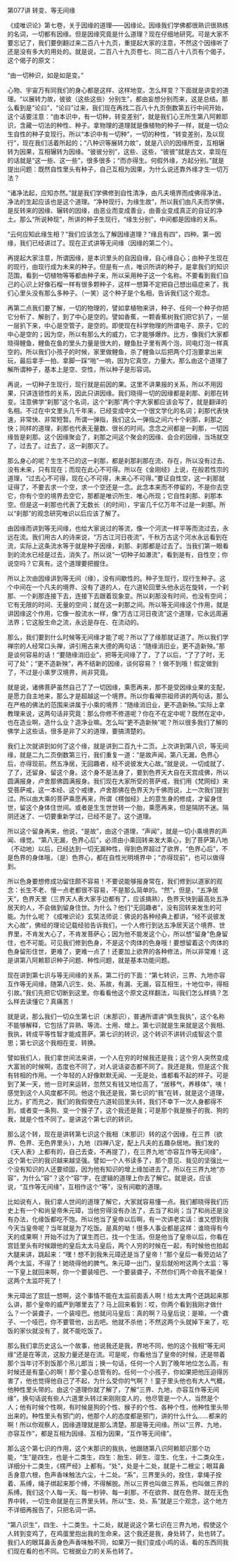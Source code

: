 第077讲 转变、等无间缘

《成唯识论》第七卷，关于因缘的道理——因缘论。因缘我们学佛都很熟识很熟练的名词，一切都有因缘。但是因缘究竟是什么道理？现在仔细地研究。可是大家不要忘记了，我们要倒翻过来二百八十九页，重提起大家的注意，不然这个因缘听了还是没有多大的用处的。就是说，二百八十九页卷七、同二百八十八页有个偈子，这个偈子的原文：

“由一切种识，如是如是变。”

心物、宇宙万有同我们的身心都是这样、这样地变。怎么样变？下面就是讲变的道理。“以展转力故，彼彼（这些这些）分别生”，都由妄想分别而来，这是总结。那么看到是“论曰”，“论曰”过来，我们现在再找二百八十九页倒数第五行中间开始，这个话要注意：“由本识中，有一切种，转变差别”，就是我们心王所生第八阿赖耶识，含藏一切法的种性、种子。拿物理的道理就是像植物的种子一样，就是一切众生自性的种子变现行。所以“本识中有一切种”，一切的种性，“转变差别，及以现行”，现在我们活着所起的；“八种识等展转力故”，就是八识的因缘所变，互相辗转为因果，互相辗转为因缘。“彼彼分别”，这些、这些，“彼彼”就是古文，拿现在的话就是“这一些、这一些”，很多很多；“而亦得生。何假外缘，方起分别。”就是提出问题：既然自性里头有种子，自己互相为因果，为什么说还靠外缘才生一切万法？

“诸净法起，应知亦然。”就是我们学佛修到自性清净，由凡夫境界而成佛得净法，净法的生起应该也是这个道理。“净种现行，为缘生故”，所以我们由凡夫而学佛，是反转来的因缘、辗转的因缘，由恶业而变成善业，由善业变成真正的自证的净土。那么“所说种现”，所讲的种子生现行，“缘生分别”，中间都是因缘的关系。

“云何应知此缘生相？”我们应该怎么了解因缘道理？“缘且有四”，四种。第一因缘，我们已经讲过了。现在正式讲等无间缘（因缘的第二个）。

再提起大家注意，所谓因缘，是本识里头的自因自缘，自心缘自心；由种子生现在的现行，由现行成为未来的种子。但是有一点，唯识所讲的种子，是拿我们的知识范围，看到一切植物等等都由种子来，所以采用种子这一个名称。不要看到我们自己的心识上好像石榴一样有很多颗种子，这样一想算不定把自己想出癌症来了，我们心里头没有那么多种子。（一笑）这个种子是个名相，告诉我们这个观念。

再第二点我们要了解，一切的物理的，譬如拿植物来讲，种子、任何一个种子你把它分析了、解剖了，到了中心是空的。譬如香蕉，一颗香蕉树我们把它扒了，一层一层扒下来，中心是空管子，是空的。即使现在科学物理的所谓电子、原子，它的中心是空的；因为空，所以有那么大的威力，它才能够爆炸。比方，像我们大家都晓得鲤鱼，鲤鱼在鱼的里头力量是很大的，鲤鱼肚子里有两个泡，同电灯泡一样真空的。所以我们小孩子的时候，家里做鲤鱼，杀了鲤鱼以后把两个灯泡要拿出来玩，最后拿手一拍、拿脚一踩“啪”一响，因为它真空，力量大。那么由这个道理了解所谓种子，基本上是空、空性，所以种子是形容词。

再说，一切种子生现行，现行就是前因的果。这里不讲果报的关系，所以不用因果，只讲连锁性的关系，因此只讲因缘。我们晓得一切的因缘都是刹那、刹那在转变。注意佛学“刹那”这个名词，这个“刹那”两个字大家都应该会写了，就是翻译的名相。不过在中文里头几千年来，已经变成中文一个很文学化的名词；刹那代表快速，非常快、非常短暂。所谓一弹指，我们这么一弹指之间六十个刹那，刹那之快；同样的道理，刹那也代表无量数、很长的时间。念念之间都是一刹那，一切因缘皆是刹那。这个因缘聚会了，刹那之间这个聚会的因缘、会合的因缘，当场就空了，过去了。过去了，这一刹那灭了。

那么身心的呢？生生不已的这一刹那，都是刹那刹那在流、存在，所以没有过去、没有未来，只有现在；而现在此心不可得。所以在《金刚经》上说，在般若性宗的道理，“过去心不可得，现在心不可得，未来心不可得。”要证自性空，这一刹那就证得了，不要去求一个空，求一个空还是一念。此念本来而不停留的，不是你去空它，你有个空的境界去空它，那都是唯识所生、唯心所现；它自性刹那、刹那本空。但是这一刹那也代表了无数长（的时间），宇宙几千亿万年不过是一刹那。所以“刹那”的观念研究唯识以后应该了解了。

由因缘而讲到等无间缘，也给大家说过的等流，像一个河流一样平等而流过去，永远在流。我们用古人的诗来说，“万古江河日夜流”，千秋万古这个河水永远看到在流，实际上这条流水等于就是种子因缘，刹那、刹那都是过去了。当我们第一眼看到的流水已经是过去，消失了。所以说“一切种子如瀑流”，看到是有，自性空；你说空吗？它真有。这个道理要把握住。

所以上次由因缘讲到等无间（缘），没有间歇性的。种子生现行，现行生种子。这个中间在一个凡夫的境界、没有了道的人，在六道轮回里头他永远在旋转，一个刹那、一个刹那连接下去，连接下去跟着现象变。所以刹那没有时间，也没有空间；它有无限的时间、无量的空间；就在这一刹那之间。所以等无间缘这个作用，就是讲因缘这个作用，它像一股流水一样，像“万古江河日夜流”这个道理，它永远周遍法界；它这股生命之流，永远是存在、在流动的。

那么，我们要到什么时候等无间缘才能了呢？所以了了缘那就证道了。所以我们学禅宗的人经常口头禅，讲引用古来大德的两句话：“随缘消旧业，更不造新殃。”那是谈何容易的话！“要随缘消旧业”，把等无间缘了了，了了以后，“了了了时，无可了处”；“更不造新殃”，再不结新的因缘，谈何容易？！做不到哦！假定做到了，不过是小乘罗汉境界，尚非究竟。

就是说，诸佛菩萨虽然自己了了一切因缘，乘愿再来，那不是受因缘业果的支配，是愿力自主地来，那么才是超越这一个境界。所以你看禅宗祖师讲的两句话，那么在严格的佛法的范围来讲属于小乘的境界：“随缘消旧业，更不造新殃。”实际上拿教理来说，这两句话非究竟：那么你修不修道呢？你在不在定中呢？既然在定中，也在造业啊，造什么业？造净业嘛。怎么叫“更不造新殃”呢？所以很多我们了解的佛学上这些话，很多是非了义的道理，要搞清楚的。

我们上次就讲到如何了这个缘，就是讲到二百九十二页。上次讲到第八识，等无间缘，就是二九二页倒数第三行，我们重复一道：“是故声闻，第八无漏，色界心后，亦得现前。然五净居，无回趣者，经不说彼发大心故。”就是说，一切成就了、了了，还留身、留这个身。这个身不是法身了，要到色界天大自在天宫成佛，所以圆满报身，卢舍那佛圆满报身。我们现在大家所受的菩萨戒，我们用《梵网经》来受菩萨戒，这一本经、这个戒律，卢舍那佛在色界天为千佛而说，上一次我们提到过。所以由大乘的菩萨乘愿再来，所谓《楞伽经》上的意生身的修成，才留身住世，留这个身体住世间。或者是生生世世转一个胎，乘愿再来，但是隔阴不迷。隔阴还迷了、一切要重新学过，已经不是了。这个道理。

所以这个留身再来，他说，“是故”，由这个道理，“声闻”，就是一切小乘境界的声闻、缘觉。“第八无漏，色界心后”，必须由小乘回转来发大乘心，到了菩萨第八地（不动地）以后，已经达到一切无漏种性，得到色界超过了欲界，“色界心后”，不是色界的身体哦，（是）色界心，都在自性光明境界中；“亦得现前”，也可以做得到。

所以色身要想修成功留住颇不容易！不要说能够报身常在，我们修到以道家的观念：长生不老、慢一点老都很不容易，不是那么简单的。“然”，但是，“五净居天”，色界天里（三界天人表大家手边都有了，应该搞熟），色界天快到最高处五净居天的人，不会做到留身住世。为什么？他们“无回趣者”，没有回转来发生的可能。为什么呢？《成唯识论》玄奘法师说：佛说的各种经典上都讲，“经不说彼发大心故”，佛经的理论记载经验告诉我们，一个人修行到达五净居天这个境界、世界里，不肯发大心了，不肯发菩萨心；因为他不能发这个心，所以想“留身”色身留住，也不可能。可见我们修到色身，不是这个肉体的色身哦！要想留着这个肉体的色身留形住世，更难了，更难一点了！还要加上欲界的各种修法，所以非常难！这是讲第八阿赖耶识种子问题、种性问题，就是基本功能问题。

现在讲到第七识与等无间缘的关系，第二行的下面：“第七转识，三界、九地亦容互作等无间缘，随第八识生、处、系故，有漏、无漏，容互相生，十地位中，得相引故。”我们先把它切断到这里。你看看他这个原文这样翻法，叫我们怎么样搞？怎么样去读懂它？真痛苦！

就是说，那么我们一切众生第七识（末那识），普通所谓讲“俱生我执”，这个名称不能够解释，它包括了异熟、等流、士用、增上。第七识就是生来就是这个我相、我执，转成平等性智才能成菩萨。第七识的转识，这个转识不讲转识成智这个意思；第七识这个我相在变、转换。

譬如我们人，我们拿世间法来讲，一个人在穷的时候我还是我；这个穷人突然变成大富翁的时候啊，态度也不同了，对人说话姿态都不同了。我还是我，但是这个我有转相的作用。一个年轻的人好像默默无闻、一无是处，谁都看不起的样子。可是到了某一天，他一旦时来运转，忽然又有钱又地位高了，“居移气，养移体”，咦！感觉到这个人风度都不同。他这个我还是我，第七识的“我”在转，就是这个道理，比方。扩而充之，我们的我假使在六道轮回里头转，我们不幸下一次人身都得不到，或者变一条狗、变一个猴子了，这个我还是我；可是那个我是猴子的我、狗的我，就是个性不同了。是讲这个第七识的转识。

那么这个转，现在是讲转第七识这个我相（末那识）转的这个因缘，在三界（欲界、色界、无色界里头），九地（四禅八定，配上凡夫的五趣杂居地。我们发的《天人表》上都有的，自己去查，不再提了），在三界九地“亦容互作等无间缘”，这个第七识的我识越来越坚强。譬如一个人书读多了，那个意见、我见的坚强比一个没有知识的人还要顽固，因为他有知识的增上缘加进去了。所以在三界九地“亦容”，为什么“容”？这个“容”字，在逻辑的道理上你去了解它。就是说，应该说，“互作等无间缘”，互相作这个“等”，没有间歇的道理。

比如说有人，我们拿人世间的道理了解它，大家就容易懂一点。我们都晓得我们历史上有一个和尚皇帝朱元璋，当他穷得没有办法了，去当了和尚；当了和尚还是没有办法，化缘饭都吃不饱。所以他当了皇帝以后啊，有一次讲老实话：谁又想到我今天当皇帝呢？当年就是为了吃饭。是真的呦！很多人事业都是这样：谁晓得有今天的成果啊！开始不过为了谋生而已，找一个生活。但是他当了皇帝以后，你看在宫廷里头有时候跟他的皇后太太马皇后，两个人穷的时候在一起，有时候他也拍起大腿来讲，跳起来：“嘿！想不到我朱元璋还是当了皇帝！”那个皇后一看旁边站了两个太监，不得了！她晓得他的脾气。朱元璋一出门，皇后就吩咐这两个太监：等一下皇上就回来啊，你一个要装哑巴、一个要装聋子，不然你们两个命我不能保！这两个太监吓死了！

朱元璋出了宫廷一想啊，这个事情不能在太监前面丢人啊！给太太两个还跳起来那么讲，那个皇帝的威严到哪里去了？马上回来看到：哎，你两个看到我刚才做什么？一个装聋子，一个装哑巴。他就问马皇后：真的啊？马皇后说：是嘛，一个聋子、一个哑巴，你不要管他，出去吧。他就不杀他；不然这两个头就掉下来了，吃饭的家伙就没有了，就不能吃饭了。

那么我们拿历史这么一个故事，他说我还是我，界地不同，他的这个我相“等无间缘”还是在等流，这股力量还是在流。可是呢，你看他当了皇帝的时候，还是带着那个当年讨不到饭那个吊儿郎当；换一句话，任何一个人到了晚年地位怎么高，有时候还是有童心的啊！那个童心总管有的。任何一个小孩子，你如果把他压迫得厉害了，他也觉得他自己了不起，为什么受你的气啊？！童子里头他也有大人气概，他种性里头带的。由这个道理你就了解了，了解“三界、九地，亦容互作等无间缘”，换句话说有些人六道里头转过来刚刚变人的，他尽管是一个人，当然是个人；他有时候个性啊，有时候是狗的个性、猴子的个性、各种个性，他种性里头带出来的。种性里头有邪门的，他那个人的态度都是邪门，讲的什么什么……都来的啊！所以你观察人，因缘道理就是那么清楚。那是等无间缘。所以“三界、九地，亦容互作”，都是互相为因缘、互相为因果，“互作等无间缘”。

那么这个第七识的作用，这个末那识的我执，他跟随第八识阿赖耶识那个功能，“生”是四生，也是十二类生，四生：胎生、卵生、湿生、化生，十二类众生，详细分十二类生，《楞严经》上都有。“处”，处是十二处，就是十二根尘；眼耳鼻舌身意六根，色声香味触法六尘，十二处。“系”，三界里头的，拴住，拿绳子拴着、系缚，绳子绑起来那个缚，不得解脱。所以三界也叫做三界系，也叫做三界的系缚。我们这个人每一天、每一秒钟、每一刹那，不在欲界、就在色界、就在无色界中转，一切生命就是在三界里头转。所以“生、处、系”就是三个观念，这个地方不详细再报告了，只把名词一讲。

“第八识生”，四生、十二类生。十二处，就是说这个第七识在三界九地，假使这个人转到变鸡了，在鸡蛋里抱出我的生命来，这个我还是我，身处转了，处也转了。我们人的眼耳鼻舌身色声香味触不同，如果万一我们变成小鸡的话，看的东西同我们现在看的也不同。它根据业力的关系也转了。


